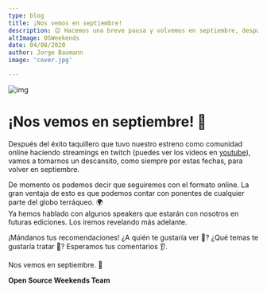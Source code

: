 ```yaml
---
type: blog
title: ¡Nos vemos en septiembre!
description: 😌 Hacemos una breve pausa y volvemos en septiembre, después de las vacaciones 💃🏖. 
altImage: OSWeekends
date: 04/08/2020
author: Jorge Baumann
image: 'cover.jpg'

---
```


![img](/assets/img/postDefault.png)

# ¡Nos vemos en septiembre! 🏁

Después del éxito taquillero que tuvo nuestro estreno como comunidad online haciendo streamings en twitch (puedes ver los videos en [youtube](https://www.youtube.com/c/OpenSourceWeekends)),
vamos a tomarnos un descansito, como siempre por estas fechas, para volver en septiembre.

De momento os podemos decir que seguiremos con el formato online. La gran ventaja de esto es que podemos contar con ponentes de cualquier parte del globo terráqueo. 🌍  
Ya hemos hablado con algunos speakers que estarán con nosotros en futuras ediciones. Los iremos revelando más adelante.

¡Mándanos tus recomendaciones! ¿A quién te gustaría ver 👀? ¿Qué temas te gustaría tratar 🤔?
Esperamos tus comentarios 👂.

Nos vemos en septiembre. 💙

**Open Source Weekends Team**
